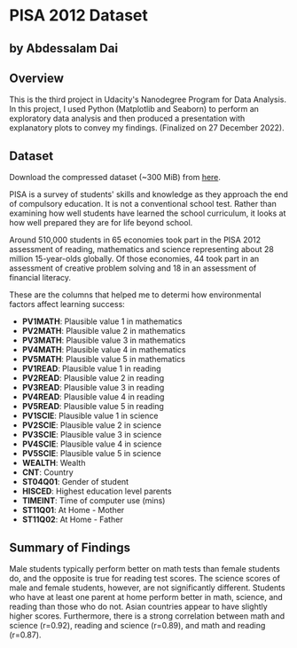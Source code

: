 # PISA 2012 Dataset
## by Abdessalam Dai


## Overview

This is the third project in Udacity's Nanodegree Program for Data Analysis. In this project, I used Python (Matplotlib and Seaborn) to perform an exploratory data analysis and then produced a presentation with explanatory plots to convey my findings. (Finalized on 27 December 2022).

## Dataset

Download the compressed dataset (~300 MiB) from [here](https://s3.amazonaws.com/udacity-hosted-downloads/ud507/pisa2012.csv.zip).

PISA is a survey of students' skills and knowledge as they approach the end of compulsory education. It is not a conventional school test. Rather than examining how well students have learned the school curriculum, it looks at how well prepared they are for life beyond school.

Around 510,000 students in 65 economies took part in the PISA 2012 assessment of reading, mathematics and science representing about 28 million 15-year-olds globally. Of those economies, 44 took part in an assessment of creative problem solving and 18 in an assessment of financial literacy.

These are the columns that helped me to determi how environmental factors affect learning success:

- **PV1MATH**: Plausible value 1 in mathematics
- **PV2MATH**: Plausible value 2 in mathematics
- **PV3MATH**: Plausible value 3 in mathematics
- **PV4MATH**: Plausible value 4 in mathematics
- **PV5MATH**: Plausible value 5 in mathematics
- **PV1READ**: Plausible value 1 in reading
- **PV2READ**: Plausible value 2 in reading
- **PV3READ**: Plausible value 3 in reading
- **PV4READ**: Plausible value 4 in reading
- **PV5READ**: Plausible value 5 in reading
- **PV1SCIE**: Plausible value 1 in science
- **PV2SCIE**: Plausible value 2 in science
- **PV3SCIE**: Plausible value 3 in science
- **PV4SCIE**: Plausible value 4 in science
- **PV5SCIE**: Plausible value 5 in science
- **WEALTH**: Wealth
- **CNT**: Country
- **ST04Q01**: Gender of student
- **HISCED**: Highest education level parents
- **TIMEINT**: Time of computer use (mins)
- **ST11Q01**: At Home - Mother
- **ST11Q02**: At Home - Father


## Summary of Findings

Male students typically perform better on math tests than female students do, and the opposite is true for reading test scores. The science scores of male and female students, however, are not significantly different. Students who have at least one parent at home perform better in math, science, and reading than those who do not. Asian countries appear to have slightly higher scores. Furthermore, there is a strong correlation between math and science (r=0.92), reading and science (r=0.89), and math and reading (r=0.87).
